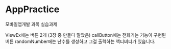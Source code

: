 # AppPractice
모바일앱개발 과목 실습과제

ViewEx에는 버튼 2개 (3장 중 만들다 말았음)
callButton에는 전화거는 기능이 구현된 버튼
randomNumber에는 난수를 생성하고 그걸 출력하는 액티비티가 있습니다.
